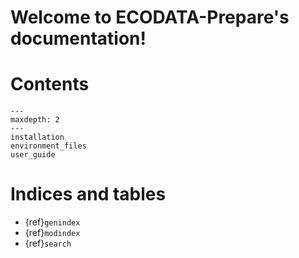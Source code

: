 # Welcome to ECODATA-Prepare's documentation!

# Contents

```{toctree}
---
maxdepth: 2
---
installation
environment_files
user_guide
```

# Indices and tables

* {ref}`genindex`
* {ref}`modindex`
* {ref}`search`

